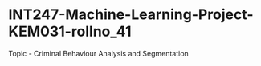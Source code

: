 # INT247-Machine-Learning-Project-KEM031-rollno_41

Topic - Criminal Behaviour Analysis and Segmentation

